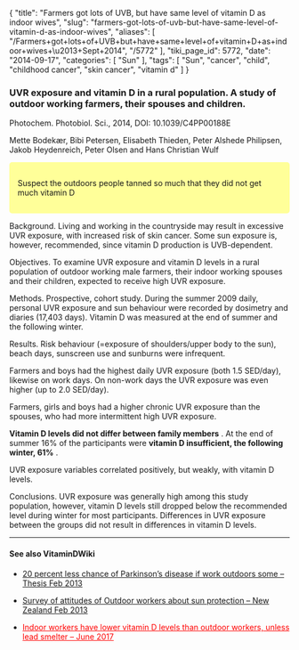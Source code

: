 {
    "title": "Farmers got lots of UVB, but have same level of vitamin D as indoor wives",
    "slug": "farmers-got-lots-of-uvb-but-have-same-level-of-vitamin-d-as-indoor-wives",
    "aliases": [
        "/Farmers+got+lots+of+UVB+but+have+same+level+of+vitamin+D+as+indoor+wives+\u2013+Sept+2014",
        "/5772"
    ],
    "tiki_page_id": 5772,
    "date": "2014-09-17",
    "categories": [
        "Sun"
    ],
    "tags": [
        "Sun",
        "cancer",
        "child",
        "childhood cancer",
        "skin cancer",
        "vitamin d"
    ]
}


### UVR exposure and vitamin D in a rural population. A study of outdoor working farmers, their spouses and children.

Photochem. Photobiol. Sci., 2014, DOI: 10.1039/C4PP00188E

Mette Bodekær,   Bibi Petersen,   Elisabeth Thieden,   Peter Alshede Philipsen,   Jakob Heydenreich,   Peter Olsen and   Hans Christian Wulf  

<div class="border" style="background-color:#FF9;padding:15px;margin:10px 0;border-radius:5px;width:>60%">

Suspect the outdoors people tanned so much that they did not get much vitamin D

</div>

Background. Living and working in the countryside may result in excessive UVR exposure, with increased risk of skin cancer. Some sun exposure is, however, recommended, since vitamin D production is UVB-dependent. 

Objectives. To examine UVR exposure and vitamin D levels in a rural population of outdoor working male farmers, their indoor working spouses and their children, expected to receive high UVR exposure. 

Methods. Prospective, cohort study. During the summer 2009 daily, personal UVR exposure and sun behaviour were recorded by dosimetry and diaries (17,403 days). Vitamin D was measured at the end of summer and the following winter. 

Results. Risk behaviour (=exposure of shoulders/upper body to the sun), beach days, sunscreen use and sunburns were infrequent. 

Farmers and boys had the highest daily UVR exposure (both 1.5 SED/day), likewise on work days. On non-work days the UVR exposure was even higher (up to 2.0 SED/day). 

Farmers, girls and boys had a higher chronic UVR exposure than the spouses, who had more intermittent high UVR exposure. 

 **Vitamin D levels did not differ between family members** . At the end of summer 16% of the participants were  **vitamin D insufficient, the following winter, 61%** . 

UVR exposure variables correlated positively, but weakly, with vitamin D levels. 

Conclusions. UVR exposure was generally high among this study population, however, vitamin D levels still dropped below the recommended level during winter for most participants. Differences in UVR exposure between the groups did not result in differences in vitamin D levels.

---

#### See also VitaminDWiki

* [20 percent less chance of Parkinson’s disease if work outdoors some – Thesis Feb 2013](/posts/20-percent-less-chance-of-parkinsons-disease-if-work-outdoors-some-thesis)

* [Survey of attitudes of Outdoor workers about sun protection – New Zealand Feb 2013](/posts/survey-of-attitudes-of-outdoor-workers-about-sun-protection-new-zealand)

* <a href="/posts/indoor-workers-have-lower-vitamin-d-levels-than-outdoor-workers-unless-lead-smelter" style="color: red; text-decoration: underline;" title="This post/category does not exist yet: Indoor workers have lower vitamin D levels than outdoor workers, unless lead smelter – June 2017">Indoor workers have lower vitamin D levels than outdoor workers, unless lead smelter – June 2017</a>